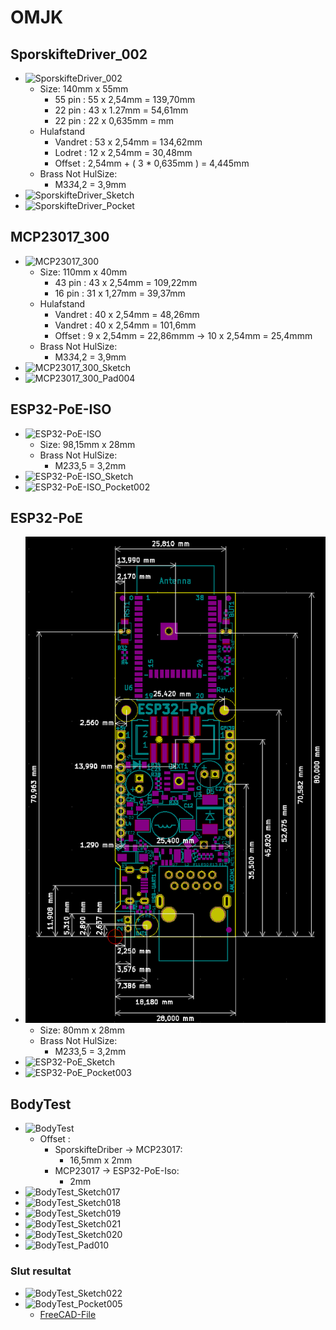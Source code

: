 # OMJK

## SporskifteDriver_002

* ![SporskifteDriver_002](./Image/Skærmbillede%20fra%202025-09-15%2010-54-35.png)
  * Size: 140mm x 55mm
    * 55 pin : 55 x 2,54mm = 139,70mm
    * 22 pin : 43 x 1.27mm =  54,61mm
    * 22 pin : 22 x 0,635mm = mm
  * Hulafstand
    * Vandret : 53 x 2,54mm = 134,62mm
    * Lodret  : 12 x 2,54mm =  30,48mm
    * Offset  : 2,54mm + ( 3 * 0,635mm ) = 4,445mm
  * Brass Not HulSize:
    * M3*3*4,2 = 3,9mm
* ![SporskifteDriver_Sketch](./Image/Skærmbillede%20fra%202025-09-15%2012-57-34.png)
* ![SporskifteDriver_Pocket](./Image/Skærmbillede%20fra%202025-09-15%2012-59-26.png)

## MCP23017_300

* ![MCP23017_300](./Image/Skærmbillede%20fra%202025-09-15%2008-09-46.png)
  * Size: 110mm x 40mm
    * 43 pin : 43 x 2,54mm = 109,22mm
    * 16 pin : 31 x 1,27mm =  39,37mm
  * Hulafstand
    * Vandret : 40 x 2,54mm = 48,26mm
    * Vandret : 40 x 2,54mm = 101,6mm
    * Offset  : 9 x 2,54mm = 22,86mmm -> 10 x 2,54mm = 25,4mmm
  * Brass Not HulSize:
    * M3*3*4,2 = 3,9mm
* ![MCP23017_300_Sketch](./Image/Skærmbillede%20fra%202025-09-15%2013-56-20.png)
* ![MCP23017_300_Pad004](./Image/Skærmbillede%20fra%202025-09-15%2013-56-07.png)

## ESP32-PoE-ISO

* ![ESP32-PoE-ISO](./Image/Skærmbillede%20fra%202024-08-15%2021-12-50.png)
  * Size: 98,15mm x 28mm
  * Brass Not HulSize:
    * M2*3*3,5 = 3,2mm
* ![ESP32-PoE-ISO_Sketch](./Image/Skærmbillede%20fra%202025-09-15%2014-40-31.png)
* ![ESP32-PoE-ISO_Pocket002](./Image/Skærmbillede%20fra%202025-09-15%2014-40-51.png)

## ESP32-PoE

* ![ESP32-PoE](./Image/esp32-poe-dimensions.png)
  * Size: 80mm x 28mm
  * Brass Not HulSize:
    * M2*3*3,5 = 3,2mm
* ![ESP32-PoE_Sketch](./Image/Skærmbillede%20fra%202025-09-15%2015-27-07.png)
* ![ESP32-PoE_Pocket003](./Image/Skærmbillede%20fra%202025-09-15%2015-27-20.png)

## BodyTest

* ![BodyTest](./Image/Skærmbillede%20fra%202025-09-15%2016-55-49.png)
  * Offset :
    * SporskifteDriber -> MCP23017:
      * 16,5mm x 2mm
    * MCP23017 -> ESP32-PoE-Iso:
      * 2mm
* ![BodyTest_Sketch017](./Image/Skærmbillede%20fra%202025-09-15%2018-16-09.png)
* ![BodyTest_Sketch018](./Image/Skærmbillede%20fra%202025-09-15%2018-26-05.png)
* ![BodyTest_Sketch019](./Image/Skærmbillede%20fra%202025-09-15%2018-27-23.png)
* ![BodyTest_Sketch021](./Image/Skærmbillede%20fra%202025-09-15%2018-28-09.png)
* ![BodyTest_Sketch020](./Image/Skærmbillede%20fra%202025-09-15%2018-29-31.png)
* ![BodyTest_Pad010](./Image/Skærmbillede%20fra%202025-09-15%2018-30-25.png)

### Slut resultat

* ![BodyTest_Sketch022](./Image/Skærmbillede%20fra%202025-09-15%2018-36-55.png)
* ![BodyTest_Pocket005](./Image/Skærmbillede%20fra%202025-09-15%2020-33-18.png)
  * [FreeCAD-File](./FreeCAD/BoxTest.FCStd)
  